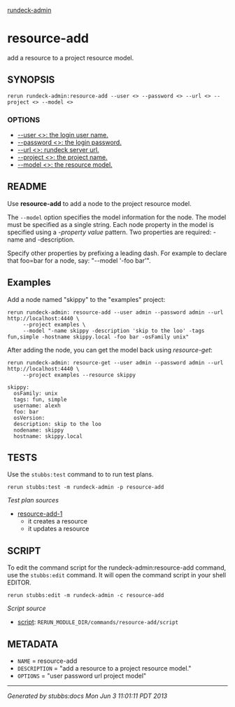 [rundeck-admin](../../index.html)
# resource-add 

add a resource to a project resource model.

## SYNOPSIS

    rerun rundeck-admin:resource-add --user <> --password <> --url <> --project <> --model <>

### OPTIONS

* [    --user <>: the login user name.](../../options/user/index.html)
* [    --password <>: the login password.](../../options/password/index.html)
* [    --url <>: rundeck server url.](../../options/url/index.html)
* [    --project <>: the project name.](../../options/project/index.html)
* [    --model <>: the resource model.](../../options/model/index.html)

## README

Use **resource-add** to add a node to the project resource model.

The `--model` option specifies the model information for the node.
The model must be specified as a single string.
Each node property in the model is specified using a *-property value* pattern. Two
properties are required: -name and -description.

Specify other properties by prefixing a leading dash. For example
to declare that foo=bar for a node, say: "--model '-foo bar'".

Examples
--------

Add a node named "skippy" to the "examples" project:

    rerun rundeck-admin: resource-add --user admin --password admin --url http://localhost:4440 \
         --project examples \
         --model "-name skippy -description 'skip to the loo' -tags fun,simple -hostname skippy.local -foo bar -osFamily unix"

After adding the node, you can get the model back using *resource-get*:

    rerun rundeck-admin: resource-get --user admin --password admin --url http://localhost:4440 \
         --project examples --resource skippy

    skippy:
      osFamily: unix
      tags: fun, simple
      username: alexh
      foo: bar
      osVersion: 
      description: skip to the loo
      nodename: skippy
      hostname: skippy.local

## TESTS

Use the `stubbs:test` command to to run test plans.

    rerun stubbs:test -m rundeck-admin -p resource-add

*Test plan sources*

* [resource-add-1](../../tests/resource-add-1.html)
  * it creates a resource
  * it updates a resource

## SCRIPT

To edit the command script for the rundeck-admin:resource-add command, 
use the `stubbs:edit`
command. It will open the command script in your shell EDITOR.

    rerun stubbs:edit -m rundeck-admin -c resource-add

*Script source*

* [script](script.html): `RERUN_MODULE_DIR/commands/resource-add/script`

## METADATA

* `NAME` = resource-add
* `DESCRIPTION` = "add a resource to a project resource model."
* `OPTIONS` = "user password url project model"

----

*Generated by stubbs:docs Mon Jun  3 11:01:11 PDT 2013*

